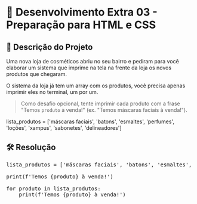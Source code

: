 
# 📜 Desenvolvimento Extra 03 - Preparação para HTML e CSS

## 🎯 Descrição do Projeto 

Uma nova loja de cosméticos abriu no seu bairro e pediram para você elaborar um sistema que imprime na tela na frente da loja os novos produtos que chegaram. 

O sistema da loja já tem um array com os produtos, você precisa apenas imprimir eles no terminal, um por um.

> Como desafio opcional, tente imprimir cada produto com a frase "Temos `produto` à venda!" (ex. "Temos máscaras faciais à venda!"). 

lista_produtos = ['máscaras faciais', 'batons', 'esmaltes', 'perfumes', 'loções', 'xampus', 'sabonetes', 'delineadores'] 

## 🛠️ Resolução

<pre>
lista_produtos = ['máscaras faciais', 'batons', 'esmaltes', 'perfumes', 'loções', 'xampus', 'sabonetes', 'delineadores']

print(f'Temos {produto} à venda!')

for produto in lista_produtos:
    print(f'Temos {produto} à venda!')
</pre>
